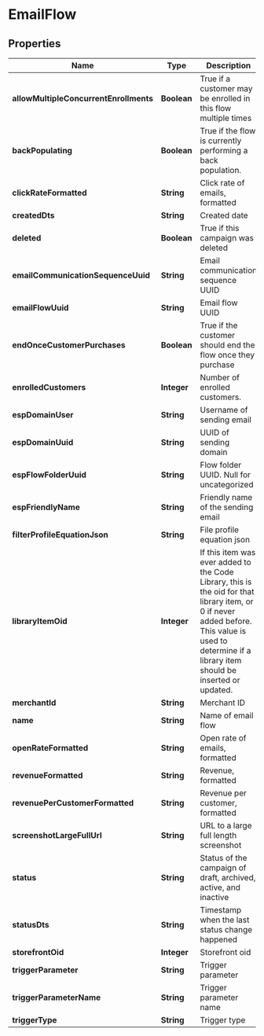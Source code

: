 
# EmailFlow

## Properties
Name | Type | Description | Notes
------------ | ------------- | ------------- | -------------
**allowMultipleConcurrentEnrollments** | **Boolean** | True if a customer may be enrolled in this flow multiple times |  [optional]
**backPopulating** | **Boolean** | True if the flow is currently performing a back population. |  [optional]
**clickRateFormatted** | **String** | Click rate of emails, formatted |  [optional]
**createdDts** | **String** | Created date |  [optional]
**deleted** | **Boolean** | True if this campaign was deleted |  [optional]
**emailCommunicationSequenceUuid** | **String** | Email communication sequence UUID |  [optional]
**emailFlowUuid** | **String** | Email flow UUID |  [optional]
**endOnceCustomerPurchases** | **Boolean** | True if the customer should end the flow once they purchase |  [optional]
**enrolledCustomers** | **Integer** | Number of enrolled customers. |  [optional]
**espDomainUser** | **String** | Username of sending email |  [optional]
**espDomainUuid** | **String** | UUID of sending domain |  [optional]
**espFlowFolderUuid** | **String** | Flow folder UUID.  Null for uncategorized |  [optional]
**espFriendlyName** | **String** | Friendly name of the sending email |  [optional]
**filterProfileEquationJson** | **String** | File profile equation json |  [optional]
**libraryItemOid** | **Integer** | If this item was ever added to the Code Library, this is the oid for that library item, or 0 if never added before.  This value is used to determine if a library item should be inserted or updated. |  [optional]
**merchantId** | **String** | Merchant ID |  [optional]
**name** | **String** | Name of email flow |  [optional]
**openRateFormatted** | **String** | Open rate of emails, formatted |  [optional]
**revenueFormatted** | **String** | Revenue, formatted |  [optional]
**revenuePerCustomerFormatted** | **String** | Revenue per customer, formatted |  [optional]
**screenshotLargeFullUrl** | **String** | URL to a large full length screenshot |  [optional]
**status** | **String** | Status of the campaign of draft, archived, active, and inactive |  [optional]
**statusDts** | **String** | Timestamp when the last status change happened |  [optional]
**storefrontOid** | **Integer** | Storefront oid |  [optional]
**triggerParameter** | **String** | Trigger parameter |  [optional]
**triggerParameterName** | **String** | Trigger parameter name |  [optional]
**triggerType** | **String** | Trigger type |  [optional]



